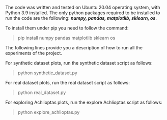 The code was written and tested on Ubuntu 20.04 operating system, with
Python 3.9 installed. The only python packages required to be installed to 
run the code are the following: ***numpy, pandas, matplotlib, sklearn, os***.


To install them under pip you need to follow the command:
> pip install numpy pandas matplotlib sklearn os


The following lines provide you a description of how to run all the experiments of the project.

For synthetic dataset plots, run the synthetic dataset script as follows: 
> python synthetic_dataset.py

For real dataset plots, run the real dataset script as follows: 
> python real_dataset.py

For exploring Achlioptas plots, run the explore Achlioptas script as follows: 
> python explore_achlioptas.py
